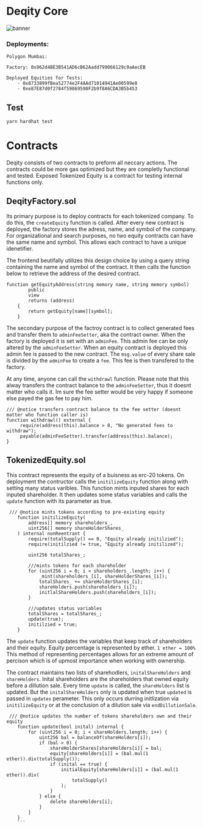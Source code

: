 # Deqity Core
![banner](https://user-images.githubusercontent.com/108776533/185813055-c8151606-34c7-46f4-8229-bfac05caf27c.png)

### Deployments:

```
Polygon Mumbai:

Factory: 0x962d4BE3B541AD6cB62Aadd799066129c9aAecEB

Deployed Equities for Tests: 
    - 0x8733899fBea52774e2F4AAd71014941Ae00599e8
    - 0xe87E87d0f2784f59869598F2b9f8A6CDA3B5b453
```

## Test

```
yarn hardhat test
```

# Contracts
Deqity consists of two contracts to preform all neccary actions. The contracts could be more gas optimized but they are completly functional and tested. Exposed Tokenized Equity is a contract for testing internal functions only.

## DeqityFactory.sol
Its primary purpose is to deploy contracts for each tokenized company. To do this, the  ```createEquity```  function is called. After every new contract is deployed, the factory stores the adress, name, and symbol of the company. For organizational and search purposes, no two equity contracts can have the same name and symbol. This allows each contract to have a unique idenetifier. 

The frontend beutifally utilizes this design choice by using a query string containing the name and symbol of the contract. It then calls the function below to retrieve the address of the desired contract.

```solidity
function getEquityAddress(string memory name, string memory symbol)
        public
        view
        returns (address)
    {
        return getEquity[name][symbol];
    }
```
The secondary purpose of the factroy contract is to collect generated fees and transfer them to ```adminFeeSetter```, aka the contract owner. When the factory is deployed it is set with an ```adminFee```. This admin fee can be only altered by the ```adminFeeSetter```. When an equity contract is deployed this admin fee is passed to the new contract. The ```msg.value``` of every share sale is divided by the ```adminFee``` to create a ```fee```. This fee is then transfered to the factory. 

At any time, anyone can call the ```withdrawl``` function. Please note that this alway transfers the contract balance to the ```adminFeeSetter```, thus it doesnt matter who calls it. Im sure the fee setter would be very happy if someone else payed the gas fee to pay him. 

```solidity
/// @notice transfers contract balance to the fee setter (doesnt matter who function caller is)
function withdrawl() external {
     require(address(this).balance > 0, "No generated fees to withdraw");
     payable(adminFeeSetter).transfer(address(this).balance);
}
```

## TokenizedEquity.sol
This contract represents the equity of a buisness as erc-20 tokens. On deployment the contructor calls the ```initilizeEquity``` function along with setting many status varibles. This function mints inputed shares for each inputed shareholder. It then updates some status variables and calls the ```update``` function with its parameter as true. 

```solidity
 /// @notice mints tokens according to pre-existing equity
    function initilizeEquity(
        address[] memory shareholders_,
        uint256[] memory shareHolderShares_
    ) internal nonReentrant {
        require(totalSupply() == 0, "Equity already initilzied");
        require(initilzied != true, "Equity already initilized");

        uint256 totalShares_;

        ///mints tokens for each shareholder
        for (uint256 i = 0; i < shareholders_.length; i++) {
            _mint(shareholders_[i], shareHolderShares_[i]);
            totalShares_ += shareHolderShares_[i];
            shareHolders.push(shareholders_[i]);
            initlalShareHolders.push(shareholders_[i]);
        }

        ///updates status variables
        totalShares = totalShares_;
        update(true);
        initilzied = true;
    }
  ```
The ```update``` function updates the variables that keep track of shareholders and their equity. Equity percentage is represented by ether. ```1 ether = 100%``` This method of representing percentages allows for an extreme amount of percison which is of upmost importance when working with ownership. 

The contract maintains two lists of sharehodlers, ```initalShareHolders``` and ```shareHolders```. Inital shareholders are the shareholders that owned equity before a dillution sale. Every time ```update``` is called, the ```shareHolders``` list is updated. But the ```initalShareHolders``` only is updated when true ```updated``` is passed in ```updates``` perameter. This only occurs durring initlization via ```initilizeEquity``` or at the conclusion of a dilution sale via ```endDillutionSale```.

```solidity
 /// @notice updates the number of tokens shareholders own and their equity
    function update(bool inital) internal {
        for (uint256 i = 0; i < shareHolders.length; i++) {
            uint256 bal = balanceOf(shareHolders[i]);
            if (bal > 0) {
                shareHolderShares[shareHolders[i]] = bal;
                equity[shareHolders[i]] = (bal.mul(1 ether)).div(totalSupply());
                if (inital == true) {
                    initialEquity[shareHolders[i]] = (bal.mul(1 ether)).div(
                        totalSupply()
                    );
                }
            } else {
                delete shareHolders[i];
            }
        }
    }
    ```
